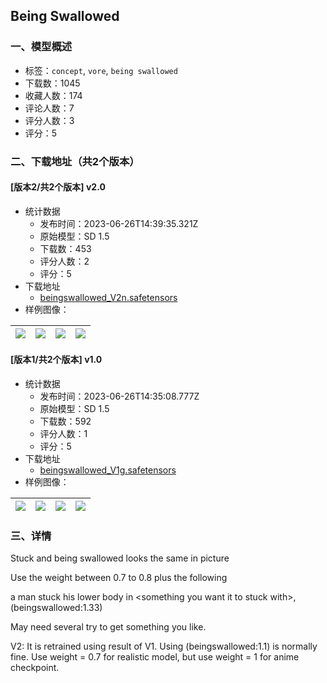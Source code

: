 ## Being Swallowed
### 一、模型概述

- 标签：`concept`, `vore`, `being swallowed`
- 下载数：1045
- 收藏人数：174
- 评论人数：7
- 评分人数：3
- 评分：5

### 二、下载地址（共2个版本）

#### [版本2/共2个版本] v2.0

- 统计数据
  - 发布时间：2023-06-26T14:39:35.321Z
  - 原始模型：SD 1.5
  - 下载数：453
  - 评分人数：2
  - 评分：5
- 下载地址
  - [beingswallowed_V2n.safetensors](https://civitai.com/api/download/models/104508)
- 样例图像：

| <img src="https://image.civitai.com/xG1nkqKTMzGDvpLrqFT7WA/125d9c5b-8385-47a5-accb-7f192bfd11b2/width=450/1297838.jpeg" /> | <img src="https://image.civitai.com/xG1nkqKTMzGDvpLrqFT7WA/b19f2980-0bdc-47d5-826c-058b49ab20e2/width=450/1296960.jpeg" /> | <img src="https://image.civitai.com/xG1nkqKTMzGDvpLrqFT7WA/b83b3a7e-886f-4cd3-bd08-a542b83bc565/width=450/1296961.jpeg" /> | <img src="https://image.civitai.com/xG1nkqKTMzGDvpLrqFT7WA/2b61bcad-12fb-4916-afea-12063f2d47d8/width=450/1296959.jpeg" /> |
| ---- | ---- | ---- | ---- |

#### [版本1/共2个版本] v1.0

- 统计数据
  - 发布时间：2023-06-26T14:35:08.777Z
  - 原始模型：SD 1.5
  - 下载数：592
  - 评分人数：1
  - 评分：5
- 下载地址
  - [beingswallowed_V1g.safetensors](https://civitai.com/api/download/models/102015)
- 样例图像：

| <img src="https://image.civitai.com/xG1nkqKTMzGDvpLrqFT7WA/34855d47-e52b-4a69-8944-c75f0df5f11d/width=450/1252495.jpeg" /> | <img src="https://image.civitai.com/xG1nkqKTMzGDvpLrqFT7WA/7564c442-094e-471d-9e29-627177d6de96/width=450/1252493.jpeg" /> | <img src="https://image.civitai.com/xG1nkqKTMzGDvpLrqFT7WA/d63cd043-f0f0-45f1-9126-7e1e3b0b7d70/width=450/1252494.jpeg" /> | <img src="https://image.civitai.com/xG1nkqKTMzGDvpLrqFT7WA/da90970b-0c12-47ea-bfdb-591039b452e8/width=450/1256241.jpeg" /> |
| ---- | ---- | ---- | ---- |


### 三、详情
<p>Stuck and being swallowed looks the same in picture</p><p></p><p>Use the weight between 0.7 to 0.8 plus the following</p><p>a man stuck his lower body in &lt;something you want it to stuck with&gt;, (beingswallowed:1.33)</p><p></p><p>May need several try to get something you like.</p><p></p><p>V2: It is retrained using result of V1. Using (beingswallowed:1.1) is normally fine.  Use weight = 0.7 for realistic model, but use weight = 1 for anime checkpoint.  </p>